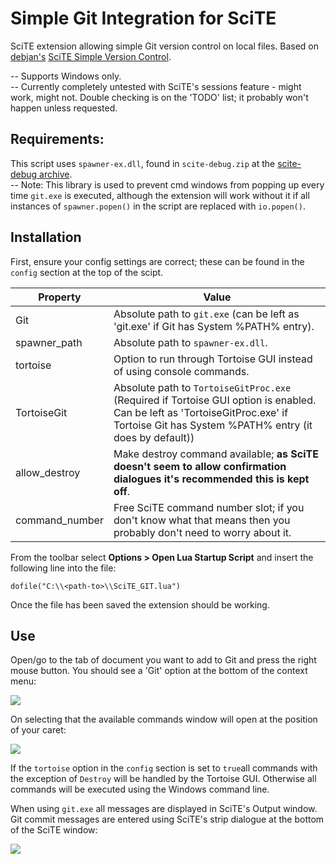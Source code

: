 Simple Git Integration for SciTE
===

SciTE extension allowing simple Git version control on local files. Based on [debjan's](https://github.com/debjan) [SciTE Simple Version Control](https://github.com/debjan/scite-simple-version-control).

-- Supports Windows only.  
-- Currently completely untested with SciTE's sessions feature - might work, might not. Double checking is on the 'TODO' list; it probably won't happen unless requested.

Requirements:
---
This script uses `spawner-ex.dll`, found in `scite-debug.zip` at the [scite-debug archive](http://files.luaforge.net/releases/scitedebug/scitedebug/0.9.1).  
-- Note: This library is used to prevent cmd windows from popping up every time `git.exe` is executed, although the extension will work without it if all instances of `spawner.popen()` in the script are replaced with `io.popen()`.

Installation
---
First, ensure your config settings are correct; these can be found in the `config` section at the top of the scipt.

|Property|Value|
|-------|-----|
|Git|Absolute path to  `git.exe`  (can be left as 'git.exe' if Git has System %PATH% entry).|
|spawner_path|Absolute path to `spawner-ex.dll`.|
|tortoise|Option to run through Tortoise GUI instead of using console commands.|
|TortoiseGit|Absolute path to `TortoiseGitProc.exe`  (Required if Tortoise GUI option is enabled. Can be left as 'TortoiseGitProc.exe' if Tortoise Git has System %PATH% entry (it does by default))|
|allow_destroy|Make destroy command available; **as SciTE doesn't seem to allow confirmation dialogues it's recommended this is kept off**.|
|command_number|Free SciTE command number slot; if you don't know what that means then you probably don't need to worry about it.|

From the toolbar select **Options > Open Lua Startup Script** and insert the following line into the file:

`dofile("C:\\<path-to>\\SciTE_GIT.lua")`

Once the file has been saved the extension should be working.

Use
---
Open/go to the tab of document you want to add to Git and press the right mouse button. You should see a 'Git' option at the bottom of the context menu:

![](http://i.imgur.com/9bYFhqt.png)

On selecting that the available commands window will open at the position of your caret:

![](http://i.imgur.com/TOHswrE.png)



If the `tortoise` option in the `config` section is set to `true`all commands with the exception of `Destroy` will be handled by the Tortoise GUI. Otherwise all commands will be executed using the Windows command line.

When using `git.exe` all messages are displayed in SciTE's Output window. Git commit messages are entered using SciTE's strip dialogue at the bottom of the SciTE window:

![](http://i.imgur.com/IzLqVqq.png)
